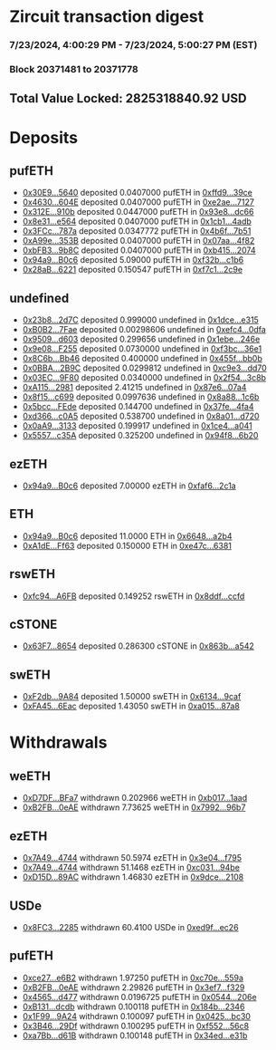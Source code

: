 # Zircuit transaction digest
### 7/23/2024, 4:00:29 PM - 7/23/2024, 5:00:27 PM (EST)
### Block 20371481 to 20371778

## Total Value Locked: 2825318840.92 USD

# Deposits
## pufETH
- [0x30E9...5640](https://etherscan.io/address/0x30E956259f2CCa42F870F24b82fc587A93b95640) deposited 0.0407000 pufETH in [0xffd9...39ce](https://etherscan.io/tx/0x30E956259f2CCa42F870F24b82fc587A93b95640)
- [0x4630...604E](https://etherscan.io/address/0x46303ACFf80d21A58514BE9a7443A7314Ac4604E) deposited 0.0407000 pufETH in [0xe2ae...7127](https://etherscan.io/tx/0x46303ACFf80d21A58514BE9a7443A7314Ac4604E)
- [0x312E...910b](https://etherscan.io/address/0x312E80bB497f5a399e01208C47360B531E34910b) deposited 0.0447000 pufETH in [0x93e8...dc66](https://etherscan.io/tx/0x312E80bB497f5a399e01208C47360B531E34910b)
- [0x8e31...e564](https://etherscan.io/address/0x8e310b641D87365cBF15A797868e2e3f2d35e564) deposited 0.0407000 pufETH in [0x1cb1...4adb](https://etherscan.io/tx/0x8e310b641D87365cBF15A797868e2e3f2d35e564)
- [0x3FCc...787a](https://etherscan.io/address/0x3FCc6d8FF848cF2e4347C3576B504a1d5247787a) deposited 0.0347772 pufETH in [0x4b6f...7b51](https://etherscan.io/tx/0x3FCc6d8FF848cF2e4347C3576B504a1d5247787a)
- [0xA99e...353B](https://etherscan.io/address/0xA99e59B7616426C44Fc063493B0356847a5f353B) deposited 0.0407000 pufETH in [0x07aa...4f82](https://etherscan.io/tx/0xA99e59B7616426C44Fc063493B0356847a5f353B)
- [0xbFB3...9b8C](https://etherscan.io/address/0xbFB3b32075300d4Bc426c22eee6460A25c359b8C) deposited 0.0407000 pufETH in [0xb415...2074](https://etherscan.io/tx/0xbFB3b32075300d4Bc426c22eee6460A25c359b8C)
- [0x94a9...B0c6](https://etherscan.io/address/0x94a9b01936238b239232DFAa68B572405950B0c6) deposited 5.09000 pufETH in [0xf32b...c1b6](https://etherscan.io/tx/0x94a9b01936238b239232DFAa68B572405950B0c6)
- [0x28aB...6221](https://etherscan.io/address/0x28aBdcb0e83f07A1B5b80058CCaE00FA90836221) deposited 0.150547 pufETH in [0xf7c1...2c9e](https://etherscan.io/tx/0x28aBdcb0e83f07A1B5b80058CCaE00FA90836221)
## undefined
- [0x23b8...2d7C](https://etherscan.io/address/0x23b860c5b001c0d220a9708bc9eA2691f6812d7C) deposited 0.999000 undefined in [0x1dce...e315](https://etherscan.io/tx/0x23b860c5b001c0d220a9708bc9eA2691f6812d7C)
- [0xB0B2...7Fae](https://etherscan.io/address/0xB0B20E7fD3b2111592838D76dEB9Ef81a1007Fae) deposited 0.00298606 undefined in [0xefc4...0dfa](https://etherscan.io/tx/0xB0B20E7fD3b2111592838D76dEB9Ef81a1007Fae)
- [0x9509...d603](https://etherscan.io/address/0x9509da7f57C76020f4AA8E9Bc3fC51668135d603) deposited 0.299656 undefined in [0x1ebe...246e](https://etherscan.io/tx/0x9509da7f57C76020f4AA8E9Bc3fC51668135d603)
- [0x9e08...F255](https://etherscan.io/address/0x9e08480b7eeb40BCC5164Eb62D93e544E9e0F255) deposited 0.0730000 undefined in [0xf3bc...36e1](https://etherscan.io/tx/0x9e08480b7eeb40BCC5164Eb62D93e544E9e0F255)
- [0x8C6b...Bb46](https://etherscan.io/address/0x8C6b00198c764525c770488b31b2cAA3d3bBBb46) deposited 0.400000 undefined in [0x455f...bb0b](https://etherscan.io/tx/0x8C6b00198c764525c770488b31b2cAA3d3bBBb46)
- [0x0BBA...2B9C](https://etherscan.io/address/0x0BBAcCEC56C0b179Ed3CBA158e0A21d6E16e2B9C) deposited 0.0299812 undefined in [0xc9e3...dd70](https://etherscan.io/tx/0x0BBAcCEC56C0b179Ed3CBA158e0A21d6E16e2B9C)
- [0x03EC...9F80](https://etherscan.io/address/0x03ECE9460494aA1ed8Ac7D006990B78Ec74D9F80) deposited 0.0340000 undefined in [0x2f54...3c8b](https://etherscan.io/tx/0x03ECE9460494aA1ed8Ac7D006990B78Ec74D9F80)
- [0xA115...2981](https://etherscan.io/address/0xA115d9ABAd1a81d80b8b925a32031456be4B2981) deposited 2.41215 undefined in [0x87e6...07a4](https://etherscan.io/tx/0xA115d9ABAd1a81d80b8b925a32031456be4B2981)
- [0x8f15...c699](https://etherscan.io/address/0x8f150A07784B738b5DfBEB33B0462674c0CAc699) deposited 0.0997636 undefined in [0x8a88...1c6b](https://etherscan.io/tx/0x8f150A07784B738b5DfBEB33B0462674c0CAc699)
- [0x5bcc...FEde](https://etherscan.io/address/0x5bccb6464A3fA70752dd4cE8a0BE8d18C1b4FEde) deposited 0.144700 undefined in [0x37fe...4fa4](https://etherscan.io/tx/0x5bccb6464A3fA70752dd4cE8a0BE8d18C1b4FEde)
- [0xd366...c0A5](https://etherscan.io/address/0xd366657875238bA510faf939917ecc5fFD33c0A5) deposited 0.538700 undefined in [0x8a01...d720](https://etherscan.io/tx/0xd366657875238bA510faf939917ecc5fFD33c0A5)
- [0x0aA9...3133](https://etherscan.io/address/0x0aA98e4E24C06430959764929E87fbd1BF3C3133) deposited 0.199917 undefined in [0x1ce4...a041](https://etherscan.io/tx/0x0aA98e4E24C06430959764929E87fbd1BF3C3133)
- [0x5557...c35A](https://etherscan.io/address/0x555748C255399d2daB0c0e1Da0e9e2efc3Dcc35A) deposited 0.325200 undefined in [0x94f8...6b20](https://etherscan.io/tx/0x555748C255399d2daB0c0e1Da0e9e2efc3Dcc35A)
## ezETH
- [0x94a9...B0c6](https://etherscan.io/address/0x94a9b01936238b239232DFAa68B572405950B0c6) deposited 7.00000 ezETH in [0xfaf6...2c1a](https://etherscan.io/tx/0x94a9b01936238b239232DFAa68B572405950B0c6)
## ETH
- [0x94a9...B0c6](https://etherscan.io/address/0x94a9b01936238b239232DFAa68B572405950B0c6) deposited 11.0000 ETH in [0x6648...a2b4](https://etherscan.io/tx/0x94a9b01936238b239232DFAa68B572405950B0c6)
- [0xA1dE...Ff63](https://etherscan.io/address/0xA1dEe5c7DA9aE618762eF6Dc16d06A294381Ff63) deposited 0.150000 ETH in [0xe47c...6381](https://etherscan.io/tx/0xA1dEe5c7DA9aE618762eF6Dc16d06A294381Ff63)
## rswETH
- [0xfc94...A6FB](https://etherscan.io/address/0xfc94Df4108CA02F7357798f1645A6239623AA6FB) deposited 0.149252 rswETH in [0x8ddf...ccfd](https://etherscan.io/tx/0xfc94Df4108CA02F7357798f1645A6239623AA6FB)
## cSTONE
- [0x63F7...8654](https://etherscan.io/address/0x63F7feeef7FCe1EA42b0a5e17E7cb7E86F078654) deposited 0.286300 cSTONE in [0x863b...a542](https://etherscan.io/tx/0x63F7feeef7FCe1EA42b0a5e17E7cb7E86F078654)
## swETH
- [0xF2db...9A84](https://etherscan.io/address/0xF2db9c30Fd3c33b1F9A92cCBeEe37A4064cF9A84) deposited 1.50000 swETH in [0x6134...9caf](https://etherscan.io/tx/0xF2db9c30Fd3c33b1F9A92cCBeEe37A4064cF9A84)
- [0xFA45...6Eac](https://etherscan.io/address/0xFA45524EE511950E39169cB4911955fC0E306Eac) deposited 1.43050 swETH in [0xa015...87a8](https://etherscan.io/tx/0xFA45524EE511950E39169cB4911955fC0E306Eac)
# Withdrawals
## weETH
- [0xD7DF...BFa7](https://etherscan.io/address/0xD7DF7E085214743530afF339aFC420c7c720BFa7) withdrawn 0.202966 weETH in [0xb017...1aad](https://etherscan.io/tx/0xD7DF7E085214743530afF339aFC420c7c720BFa7)
- [0xB2FB...0eAE](https://etherscan.io/address/0xB2FB77B226695fF53107927476028Da5ee050eAE) withdrawn 7.73625 weETH in [0x7992...96b7](https://etherscan.io/tx/0xB2FB77B226695fF53107927476028Da5ee050eAE)
## ezETH
- [0x7A49...4744](https://etherscan.io/address/0x7A493Be5c2ce014cD049Bf178a1ac0Db1B434744) withdrawn 50.5974 ezETH in [0x3e04...f795](https://etherscan.io/tx/0x7A493Be5c2ce014cD049Bf178a1ac0Db1B434744)
- [0x7A49...4744](https://etherscan.io/address/0x7A493Be5c2ce014cD049Bf178a1ac0Db1B434744) withdrawn 51.1468 ezETH in [0xc031...94be](https://etherscan.io/tx/0x7A493Be5c2ce014cD049Bf178a1ac0Db1B434744)
- [0xD15D...89AC](https://etherscan.io/address/0xD15DE082bB6d4C97670d245a76A8d8c426A389AC) withdrawn 1.46830 ezETH in [0x9dce...2108](https://etherscan.io/tx/0xD15DE082bB6d4C97670d245a76A8d8c426A389AC)
## USDe
- [0x8FC3...2285](https://etherscan.io/address/0x8FC3f128Aa09D0da1987Bd8D55411fe57aF32285) withdrawn 60.4100 USDe in [0xed9f...ec26](https://etherscan.io/tx/0x8FC3f128Aa09D0da1987Bd8D55411fe57aF32285)
## pufETH
- [0xce27...e6B2](https://etherscan.io/address/0xce2726425fEAb8B3722c1D7860A2bf609adDe6B2) withdrawn 1.97250 pufETH in [0xc70e...559a](https://etherscan.io/tx/0xce2726425fEAb8B3722c1D7860A2bf609adDe6B2)
- [0xB2FB...0eAE](https://etherscan.io/address/0xB2FB77B226695fF53107927476028Da5ee050eAE) withdrawn 2.29826 pufETH in [0x3ef7...f329](https://etherscan.io/tx/0xB2FB77B226695fF53107927476028Da5ee050eAE)
- [0x4565...d477](https://etherscan.io/address/0x45655cf182467d247B40ea83cE224876a6b8d477) withdrawn 0.0196725 pufETH in [0x0544...206e](https://etherscan.io/tx/0x45655cf182467d247B40ea83cE224876a6b8d477)
- [0xB131...dcdb](https://etherscan.io/address/0xB1314c037Cf7A1Db30adFa99A305DA09c035dcdb) withdrawn 0.100118 pufETH in [0x184b...2346](https://etherscan.io/tx/0xB1314c037Cf7A1Db30adFa99A305DA09c035dcdb)
- [0x1F99...9A24](https://etherscan.io/address/0x1F996b92Bf9C18aEeCCb0F05f90e1829cBfd9A24) withdrawn 0.100097 pufETH in [0x0425...bc30](https://etherscan.io/tx/0x1F996b92Bf9C18aEeCCb0F05f90e1829cBfd9A24)
- [0x3B46...29Df](https://etherscan.io/address/0x3B4623CC1977FE2Af3D7d7d84cAA8A63bb6329Df) withdrawn 0.100295 pufETH in [0xf552...56c8](https://etherscan.io/tx/0x3B4623CC1977FE2Af3D7d7d84cAA8A63bb6329Df)
- [0xa7Bb...d61B](https://etherscan.io/address/0xa7Bb379AA232b02b0dA72F4fB7Adf208b25bd61B) withdrawn 0.100148 pufETH in [0x34ed...e31b](https://etherscan.io/tx/0xa7Bb379AA232b02b0dA72F4fB7Adf208b25bd61B)
